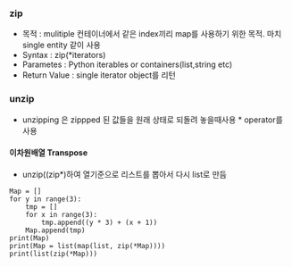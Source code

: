 ### zip
- 목적 : mulitiple 컨테이너에서 같은 index끼리 map를 사용하기 위한 목적. 마치 single entity 같이 사용
- Syntax : zip(*iterators)
- Parametes : Python iterables or containers(list,string etc)
- Return Value : single iterator object를 리턴

### unzip
- unzipping 은 zippped 된 값들을 원래 상태로 되돌려 놓을때사용  \* operator를 사용 

#### 이차원배열 Transpose
- unzip((zip*)하여 열기준으로 리스트를 뽑아서 다시 list로 만듬 
```
Map = []
for y in range(3):
    tmp = []
    for x in range(3):
        tmp.append((y * 3) + (x + 1))
    Map.append(tmp)
print(Map)
print(Map = list(map(list, zip(*Map))))
print(list(zip(*Map)))
```